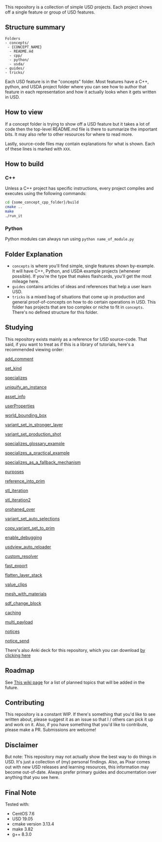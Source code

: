 This repository is a collection of simple USD projects. Each project
shows off a single feature or group of USD features.


## Structure summary

```
Folders
- concepts/
 - {CONCEPT_NAME}
  - README.md
  - cpp/
  - python/
  - usda/
- guides/
- tricks/
```

Each USD feature is in the "concepts" folder. Most features have a C++,
python, and USDA project folder where you can see how to author that
feature in each representation and how it actually looks when it gets
written in USD.


## How to view
If a concept folder is trying to show off a USD feature but it takes a
lot of code then the top-level README.md file is there to summarize the
important bits. It may also refer to other resources for where to read
more.

Lastly, source-code files may contain explanations for what is shown.
Each of these lines is marked with `XXX`.


## How to build
### C++
Unless a C++ project has specific instructions, every project compiles
and executes using the following commands:

```bash
cd {some_concept_cpp_folder}/build
cmake ..
make
./run_it
```

### Python
Python modules can always run using `python name_of_module.py`


## Folder Explanation
- `concepts` is where you'll find simple, single features shown by-example.
It will have C++, Python, and USDA example projects (whenever possible).
If you're the type that makes flashcards, you'll get the most mileage
here.
- `guides` contains articles of ideas and references that help a user
learn USD.
- `tricks` is a mixed bag of situations that come up in production and
general proof-of-concepts on how to do certain operations in USD. This
folder has projects that are too complex or niche to fit in `concepts`.
There's no defined structure for this folder.


## Studying
This repository exists mainly as a reference for USD source-code. That
said, if you want to treat as if this is a library of tutorials, here's
a recommended viewing order:

[add_comment](concepts/add_comment)

[set_kind](concepts/set_kind)

[specializes](concepts/specializes)

[uniquify_an_instance](tricks/uniquify_an_instance)

[asset_info](concepts/asset_info)

[userProperties](concepts/userProperties)

[world_bounding_box](concepts/world_bounding_box)

[variant_set_in_stronger_layer](tricks/variant_set_in_stronger_layer)

[variant_set_production_shot](tricks/variant_set_production_shot)

[specializes_glossary_example](tricks/specializes_glossary_example)

[specializes_a_practical_example](tricks/specializes_a_practical_example)

[specializes_as_a_fallback_mechanism](tricks/specializes_as_a_fallback_mechanism)

[purposes](concepts/purposes)

[reference_into_prim](tricks/reference_into_prim)

[stl_iteration](tricks/stl_iteration)

[stl_iteration2](tricks/stl_iteration2)

[orphaned_over](tricks/orphaned_over)

[variant_set_auto_selections](tricks/variant_set_auto_selections )

[copy_variant_set_to_prim](concepts/copy_variant_set_to_prim)

[enable_debugging](concepts/enable_debugging)

[usdview_auto_reloader](tricks/usdview_auto_reloader)

[custom_resolver](concepts/custom_resolver)

[fast_export](tricks/fast_export)

[flatten_layer_stack](tricks/flatten_layer_stack)

[value_clips](concepts/value_clips)

[mesh_with_materials](concepts/mesh_with_materials)

[sdf_change_block](concepts/sdf_change_block)

[caching](concepts/caching)

[multi_payload](concepts/multi_payload)

[notices](concepts/notices)

[notice_send](concepts/notice_send)

There's also Anki deck for this repository, which you can download
[by clicking here](https://drive.google.com/file/d/1qx8N9wwL2ufviuWcQrY3zT2S6GN6nrg7/view?usp=sharing)

## Roadmap
See [This wiki page](https://github.com/ColinKennedy/USD-Cookbook/wiki)
for a list of planned topics that will be added in the future.


## Contributing
This repository is a constant WIP. If there's something that you'd like
to see written about, please suggest it as an issue so that I / others
can pick it up and work on it. Also, if you have something that you'd
like to contribute, please make a PR. Submissions are welcome!


## Disclaimer
But note: This repository may not actually show the best way to do
things in USD. It's just a collection of (my) personal findings. Also,
as Pixar comes out with new USD releases and learning resources, this
information may become out-of-date. Always prefer primary guides and
documentation over anything that you see here.


## Final Note
Tested with:
- CentOS 7.6
- USD 19.05
- cmake version 3.13.4
- make 3.82
- g++ 8.3.0  
